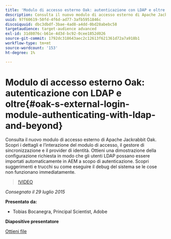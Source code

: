 ```yaml
---
title: 'Modulo di accesso esterno Oak: autenticazione con LDAP e oltre'
description: Consulta il nuovo modulo di accesso esterno di Apache Jackrabbit Oak. Scopri i dettagli e l’interazione del modulo di accesso, il gestore di sincronizzazione e il provider di identità. Ottieni una dimostrazione della configurazione richiesta in modo che gli utenti LDAP possano essere importati automaticamente in AEM a scopo di autenticazione. Scopri suggerimenti e trucchi su come eseguire il debug del sistema se le cose non funzionano immediatamente.
uuid: 97f60619-50fd-4f6d-ad77-3afb5951846c
discoiquuid: dbc3dbdf-3bae-4ad8-a4dd-0bd28abebc58
targetaudience: target-audience advanced
exl-id: 31d8076c-b61e-4d3d-bc92-0cee1852d026
source-git-commit: 1792dc318643aec2c12613f621361d72a7a918b1
workflow-type: tm+mt
source-wordcount: '153'
ht-degree: 1%

---
```


# Modulo di accesso esterno Oak: autenticazione con LDAP e oltre{#oak-s-external-login-module-authenticating-with-ldap-and-beyond}

Consulta il nuovo modulo di accesso esterno di Apache Jackrabbit Oak. Scopri i dettagli e l’interazione del modulo di accesso, il gestore di sincronizzazione e il provider di identità. Ottieni una dimostrazione della configurazione richiesta in modo che gli utenti LDAP possano essere importati automaticamente in AEM a scopo di autenticazione. Scopri suggerimenti e trucchi su come eseguire il debug del sistema se le cose non funzionano immediatamente.

>[!VIDEO](https://video.tv.adobe.com/v/19382/?quality=9)

*Consegnato il 29 luglio 2015*

**Presentato da:**

* Tobias Bocanegra, Principal Scientist, Adobe

**Diapositive presentatore**

[Ottieni file](assets/oak-ldap-cqgems.pdf)
<!--
[Get back to the Overview](https://helpx.adobe.com/experience-manager/kt/eseminars/gems/aem-index.html)
-->
